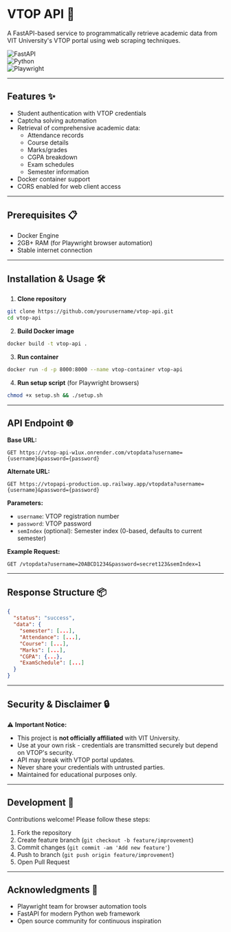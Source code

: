 # VTOP API 🚀

A FastAPI-based service to programmatically retrieve academic data from VIT University's VTOP portal using web scraping techniques.

![FastAPI](https://img.shields.io/badge/FastAPI-005571?style=for-the-badge&logo=fastapi)  
![Python](https://img.shields.io/badge/Python-3776AB?style=for-the-badge&logo=python&logoColor=white)  
![Playwright](https://img.shields.io/badge/Playwright-45ba4b?style=for-the-badge&logo=playwright&logoColor=white)

---

## Features ✨

- Student authentication with VTOP credentials
- Captcha solving automation
- Retrieval of comprehensive academic data:
  - Attendance records
  - Course details
  - Marks/grades
  - CGPA breakdown
  - Exam schedules
  - Semester information
- Docker container support
- CORS enabled for web client access

---

## Prerequisites 📋

- Docker Engine
- 2GB+ RAM (for Playwright browser automation)
- Stable internet connection

---

## Installation & Usage 🛠️

1. **Clone repository**

```bash
git clone https://github.com/yourusername/vtop-api.git
cd vtop-api
```

2. **Build Docker image**

```bash
docker build -t vtop-api .
```

3. **Run container**

```bash
docker run -d -p 8000:8000 --name vtop-container vtop-api
```

4. **Run setup script** (for Playwright browsers)

```bash
chmod +x setup.sh && ./setup.sh
```

---

## API Endpoint 🌐

**Base URL:**

```http
GET https://vtop-api-w1ux.onrender.com/vtopdata?username={username}&password={password}
```

**Alternate URL:**

```http
GET https://vtopapi-production.up.railway.app/vtopdata?username={username}&password={password}
```

**Parameters:**

- `username`: VTOP registration number
- `password`: VTOP password
- `semIndex` (optional): Semester index (0-based, defaults to current semester)

**Example Request:**

```http
GET /vtopdata?username=20ABCD1234&password=secret123&semIndex=1
```

---

## Response Structure 📦

```json
{
  "status": "success",
  "data": {
    "semester": [...],
    "Attendance": [...],
    "Course": [...],
    "Marks": [...],
    "CGPA": {...},
    "ExamSchedule": [...]
  }
}
```

---

## Security & Disclaimer 🔒

⚠️ **Important Notice:**

- This project is **not officially affiliated** with VIT University.
- Use at your own risk - credentials are transmitted securely but depend on VTOP's security.
- API may break with VTOP portal updates.
- Never share your credentials with untrusted parties.
- Maintained for educational purposes only.

---

## Development 🤝

Contributions welcome! Please follow these steps:

1. Fork the repository
2. Create feature branch (`git checkout -b feature/improvement`)
3. Commit changes (`git commit -am 'Add new feature'`)
4. Push to branch (`git push origin feature/improvement`)
5. Open Pull Request

---

## Acknowledgments 🙏

- Playwright team for browser automation tools
- FastAPI for modern Python web framework
- Open source community for continuous inspiration

